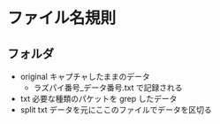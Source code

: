 # ファイル名規則

## フォルダ

- original キャプチャしたままのデータ
  - ラズパイ番号\_データ番号.txt で記録される
- txt 必要な種類のパケットを grep したデータ
- split txt データを元にここのファイルでデータを区切る
